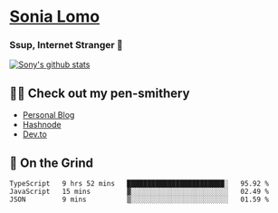# [Sonia Lomo](https://sonylomo.github.io/) 
### Ssup, Internet Stranger 🤩

<a href="https://github.com/sonylomo/github-readme-stats">
  <img align="center" src="https://media.giphy.com/media/lU05nFSW6Y2A/giphy.gif" alt="Sony's github stats" />
</a>

## ✍🏾 Check out my pen-smithery
- [Personal Blog](https://www.sonylomo.dev/blog)
- [Hashnode](https://sonylomo.hashnode.dev/)
- [Dev.to](https://dev.to/sonylomo)

## 🤡 On the Grind
<!--START_SECTION:waka-->

```text
TypeScript   9 hrs 52 mins   ████████████████████████░   95.92 %
JavaScript   15 mins         ▓░░░░░░░░░░░░░░░░░░░░░░░░   02.49 %
JSON         9 mins          ▒░░░░░░░░░░░░░░░░░░░░░░░░   01.59 %
```

<!--END_SECTION:waka-->
